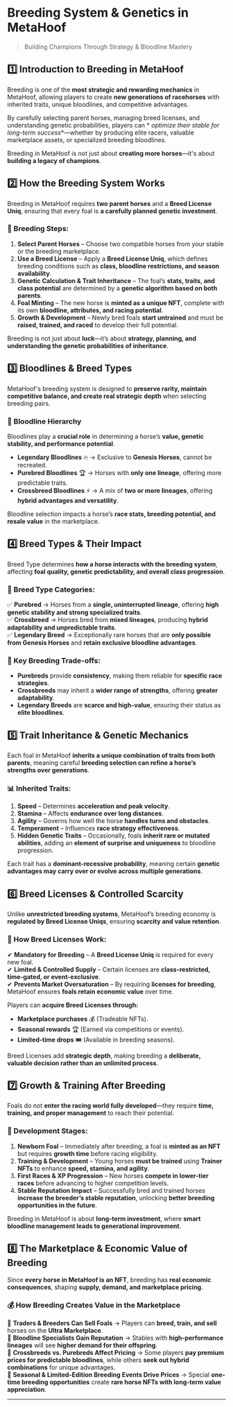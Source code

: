 # Breeding System & Genetics in MetaHoof <!-- {docsify-ignore} -->

> Building Champions Through Strategy & Bloodline Mastery

## 1️⃣ Introduction to Breeding in MetaHoof

Breeding is one of the **most strategic and rewarding mechanics** in MetaHoof, allowing players to create **new
generations of racehorses** with inherited traits, unique bloodlines, and competitive advantages.

By carefully selecting parent horses, managing breed licenses, and understanding genetic probabilities, players can *
*optimize their stable for long-term success**—whether by producing elite racers, valuable marketplace assets, or
specialized breeding bloodlines.

Breeding in MetaHoof is not just about **creating more horses**—it's about **building a legacy of champions**.

## 2️⃣ How the Breeding System Works

Breeding in MetaHoof requires **two parent horses** and a **Breed License Uniq**, ensuring that every foal is **a
carefully planned genetic investment**.

### 🔹 Breeding Steps:

1. **Select Parent Horses** – Choose two compatible horses from your stable or the breeding marketplace.
2. **Use a Breed License** – Apply a **Breed License Uniq**, which defines breeding conditions such as **class,
   bloodline restrictions, and season availability**.
3. **Genetic Calculation & Trait Inheritance** – The foal’s **stats, traits, and class potential** are determined by a **genetic algorithm based on both parents**.
4. **Foal Minting** – The new horse is **minted as a unique NFT**, complete with its own **bloodline, attributes, and
   racing potential**.
5. **Growth & Development** – Newly bred foals **start untrained** and must be **raised, trained, and raced** to develop
   their full potential.

Breeding is not just about **luck**—it’s about **strategy, planning, and understanding the genetic probabilities of
inheritance**.

## 3️⃣ Bloodlines & Breed Types

MetaHoof's breeding system is designed to **preserve rarity, maintain competitive balance, and create real strategic
depth** when selecting breeding pairs.

### 🏇 Bloodline Hierarchy

Bloodlines play a **crucial role** in determining a horse’s **value, genetic stability, and performance potential**.

- **Legendary Bloodlines** 🔥 → Exclusive to **Genesis Horses**, cannot be recreated.
- **Purebred Bloodlines** 🏆 → Horses with **only one lineage**, offering more predictable traits.
- **Crossbreed Bloodlines** ⚡ → A mix of **two or more lineages**, offering **hybrid advantages and versatility**.

Bloodline selection impacts a horse’s **race stats, breeding potential, and resale value** in the marketplace.

## 4️⃣ Breed Types & Their Impact

Breed Type determines **how a horse interacts with the breeding system**, affecting **foal quality, genetic
predictability, and overall class progression**.

### 🔹 Breed Type Categories:

✅ **Purebred** → Horses from a **single, uninterrupted lineage**, offering **high genetic stability and strong
specialized traits**.  
✅ **Crossbreed** → Horses bred from **mixed lineages**, producing **hybrid adaptability and unpredictable traits**.  
✅ **Legendary Breed** → Exceptionally rare horses that are **only possible from Genesis Horses** and **retain exclusive
bloodline advantages**.

### 📌 Key Breeding Trade-offs:

- **Purebreds** provide **consistency**, making them reliable for **specific race strategies**.
- **Crossbreeds** may inherit a **wider range of strengths**, offering **greater adaptability**.
- **Legendary Breeds** are **scarce and high-value**, ensuring their status as **elite bloodlines**.

## 5️⃣ Trait Inheritance & Genetic Mechanics

Each foal in MetaHoof **inherits a unique combination of traits from both parents**, meaning careful **breeding
selection can refine a horse’s strengths over generations**.

### 📊 Inherited Traits:

1. **Speed** – Determines **acceleration and peak velocity**.
2. **Stamina** – Affects **endurance over long distances**.
3. **Agility** – Governs how well the horse **handles turns and obstacles**.
4. **Temperament** – Influences **race strategy effectiveness**.
5. **Hidden Genetic Traits** – Occasionally, foals **inherit rare or mutated abilities**, adding an **element of
   surprise and uniqueness** to bloodline progression.

Each trait has a **dominant-recessive probability**, meaning certain **genetic advantages may carry over or evolve
across multiple generations**.

## 6️⃣ Breed Licenses & Controlled Scarcity

Unlike **unrestricted breeding systems**, MetaHoof’s breeding economy is **regulated by Breed License Uniqs**, ensuring
**scarcity and value retention**.

### 🔹 How Breed Licenses Work:

✔ **Mandatory for Breeding** – A **Breed License Uniq** is required for every new foal.  
✔ **Limited & Controlled Supply** – Certain licenses are **class-restricted, time-gated, or event-exclusive**.  
✔ **Prevents Market Oversaturation** – By requiring **licenses for breeding**, MetaHoof ensures **foals retain economic
value** over time.

Players can **acquire Breed Licenses through:**

- **Marketplace purchases** 💰 (Tradeable NFTs).
- **Seasonal rewards** 🏆 (Earned via competitions or events).
- **Limited-time drops** 🎟 (Available in breeding seasons).

Breed Licenses add **strategic depth**, making breeding a **deliberate, valuable decision rather than an unlimited
process**.

## 7️⃣ Growth & Training After Breeding

Foals do not **enter the racing world fully developed**—they require **time, training, and proper management** to reach
their potential.

### 🍼 Development Stages:

1. **Newborn Foal** – Immediately after breeding, a foal is **minted as an NFT** but requires **growth time** before
   racing eligibility.
2. **Training & Development** – Young horses **must be trained** using **Trainer NFTs** to enhance **speed, stamina, and
   agility**.
3. **First Races & XP Progression** – New horses **compete in lower-tier races** before advancing to higher competition
   levels.
4. **Stable Reputation Impact** – Successfully bred and trained horses **increase the breeder’s stable reputation**,
   unlocking **better breeding opportunities in the future**.

Breeding in MetaHoof is about **long-term investment**, where **smart bloodline management leads to generational
improvement**.

## 8️⃣ The Marketplace & Economic Value of Breeding

Since **every horse in MetaHoof is an NFT**, breeding has **real economic consequences**, shaping **supply, demand, and
marketplace pricing**.

### 💰 How Breeding Creates Value in the Marketplace

📌 **Traders & Breeders Can Sell Foals** → Players can **breed, train, and sell** horses on the **Ultra Marketplace**.  
📌 **Bloodline Specialists Gain Reputation** → Stables with **high-performance lineages** will see **higher demand for
their offspring**.  
📌 **Crossbreeds vs. Purebreds Affect Pricing** → Some players **pay premium prices for predictable bloodlines**, while
others **seek out hybrid combinations** for unique advantages.  
📌 **Seasonal & Limited-Edition Breeding Events Drive Prices** → Special **one-time breeding opportunities** create
**rare horse NFTs with long-term value appreciation**.

---
